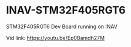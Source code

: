# INAV-STM32F405RGT6

STM32F405RGT6 Dev Board running on INAV

Vid link: https://youtu.be/Ep0Bamdh27M
